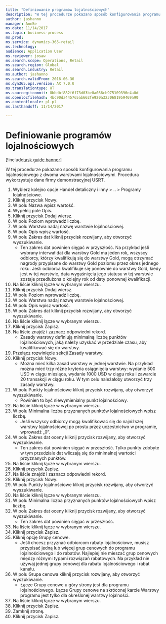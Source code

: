 ```yaml
--- 
title: "Definiowanie programów lojalnościowych"
description: "W tej procedurze pokazano sposób konfigurowania programu lojalnościowego z dwoma warstwami lojalnościowymi."
author: jashanno
manager: AnnBe
ms.date: 11/14/2017
ms.topic: business-process
ms.prod: 
ms.service: dynamics-365-retail
ms.technology: 
audience: Application User
ms.reviewer: josaw
ms.search.scope: Operations, Retail
ms.search.region: Global
ms.search.industry: Retail
ms.author: jashanno
ms.search.validFrom: 2016-06-30
ms.dyn365.ops.version: AX 7.0.0
ms.translationtype: HT
ms.sourcegitcommit: 8bbdbf882f6f73d03be0a036cb975109396e4a0d
ms.openlocfilehash: 4bc90da445765ab662fe920a3230681959469a90
ms.contentlocale: pl-pl
ms.lasthandoff: 11/14/2017

---
```

# <a name="define-loyalty-programs"></a>Definiowanie programów lojalnościowych

[!include[task guide banner](../includes/task-guide-banner.md)]

W tej procedurze pokazano sposób konfigurowania programu lojalnościowego z dwoma warstwami lojalnościowymi. Procedura wykorzystuje dane firmy demonstracyjnej USRT.

1. Wybierz kolejno opcje Handel detaliczny i inny > .. > Programy lojalnościowe.
2. Kliknij przycisk Nowy.
3. W polu Nazwa wpisz wartość.
4. Wypełnij pole Opis.
5. Kliknij przycisk Dodaj wiersz.
6. W polu Poziom wprowadź liczbę.
7. W polu Warstwa nadaj nazwę warstwie lojalnościowej.
8. W polu Opis wpisz wartość.
9. W polu Zakres dat kliknij przycisk rozwijany, aby otworzyć wyszukiwanie.
    * Ten zakres dat powinien sięgać w przyszłość. Na przykład jeśli wybrany interwał dat dla warstwy Gold ma jeden rok, wszyscy odbiorcy, którzy kwalifikują się do warstwy Gold, mogą otrzymać nagrody przypisane do warstwy Gold poziomu przez okres jednego roku. Jeśli odbiorca kwalifikuje się ponownie do warstwy Gold, kiedy jest w tej warstwie, data wygaśnięcia jego statusu w tej warstwie zostaje przedłużona o kolejny rok od daty ponownej kwalifikacji.  
10. Na liście kliknij łącze w wybranym wierszu.
11. Kliknij przycisk Dodaj wiersz.
12. W polu Poziom wprowadź liczbę.
13. W polu Warstwa nadaj nazwę warstwie lojalnościowej.
14. W polu Opis wpisz wartość.
15. W polu Zakres dat kliknij przycisk rozwijany, aby otworzyć wyszukiwanie.
16. Na liście kliknij łącze w wybranym wierszu.
17. Kliknij przycisk Zapisz.
18. Na liście znajdź i zaznacz odpowiedni rekord.
    * Zasady warstwy definiują minimalną liczbę punktów lojalnościowych, jaką należy uzyskać w przedziale czasu, aby kwalifikować się do warstwy.  
19. Przełącz rozwinięcie sekcji Zasady warstwy.
20. Kliknij przycisk Nowy.
    * Można mieć kilka zasad warstwy w jednej warstwie. Na przykład można mieć trzy różne kryteria osiągnięcia warstwy: wydanie 500 USD w ciągu miesiąca, wydanie 1000 USD w ciągu roku i zawarcie 20 transakcji w ciągu roku. W tym celu należałoby utworzyć trzy zasady warstwy.  
21. W polu Punkty lojalnościowe kliknij przycisk rozwijany, aby otworzyć wyszukiwanie.
    * Powinien to być niewymienialny punkt lojalnościowy.  
22. Na liście kliknij łącze w wybranym wierszu.
23. W polu Minimalna liczba przyznanych punktów lojalnościowych wpisz liczbę.
    * Jeśli wszyscy odbiorcy mogą kwalifikować się do najniższej warstwy lojalnościowej po prostu przez uczestnictwo w programie, wprowadź „0”.  
24. W polu Zakres dat oceny kliknij przycisk rozwijany, aby otworzyć wyszukiwanie.
    * Ten zakres dat powinien sięgać w przeszłość. Tylko punkty zdobyte w tym przedziale dat wliczają się do minimalnej wartości przyznanych punktów.  
25. Na liście kliknij łącze w wybranym wierszu.
26. Kliknij przycisk Zapisz.
27. Na liście znajdź i zaznacz odpowiedni rekord.
28. Kliknij przycisk Nowy.
29. W polu Punkty lojalnościowe kliknij przycisk rozwijany, aby otworzyć wyszukiwanie.
30. Na liście kliknij łącze w wybranym wierszu.
31. W polu Minimalna liczba przyznanych punktów lojalnościowych wpisz liczbę.
32. W polu Zakres dat oceny kliknij przycisk rozwijany, aby otworzyć wyszukiwanie.
    * Ten zakres dat powinien sięgać w przeszłość.  
33. Na liście kliknij łącze w wybranym wierszu.
34. Kliknij przycisk Zapisz.
35. Kliknij opcję Grupy cenowe.
    * Jeśli chcesz przyznać odbiorcom rabaty lojalnościowe, musisz przypisać jedną lub więcej grup cenowych do programu lojalnościowego i do rabatów. Najlepiej nie mieszać grup cenowych między różnymi typami rozwiązań rabatowych.  Na przykład nie używaj jednej grupy cenowej dla rabatu lojalnościowego i rabat kanału.  
36. W polu Grupa cenowa kliknij przycisk rozwijany, aby otworzyć wyszukiwanie.
    * Łącze Grupy cenowe u góry strony jest dla programu lojalnościowego. Łącze Grupy cenowe na skróconej karcie Warstwy programu jest tylko dla określonej warstwy lojalności.  
37. Na liście kliknij łącze w wybranym wierszu.
38. Kliknij przycisk Zapisz.
39. Zamknij stronę.
40. Kliknij przycisk Zapisz.


